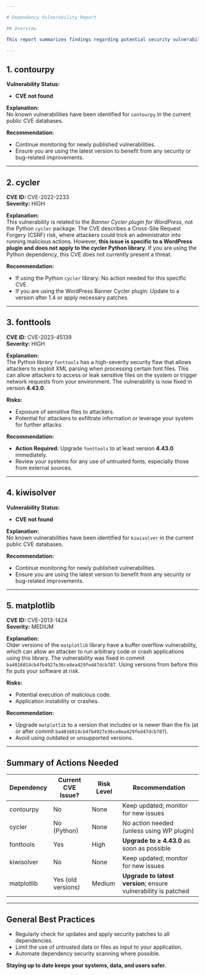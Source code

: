 ```yaml
---

# Dependency Vulnerability Report

## Overview

This report summarizes findings regarding potential security vulnerabilities in the following dependencies: `contourpy`, `cycler`, `fonttools`, `kiwisolver`, and `matplotlib`. It provides explanations that are accessible to both technical and non-technical audiences, and includes recommendations for mitigating identified risks.

---
```


## 1. **contourpy**
**Vulnerability Status:**  
- **CVE not found**

**Explanation:**  
No known vulnerabilities have been identified for `contourpy` in the current public CVE databases.

**Recommendation:**  
- Continue monitoring for newly published vulnerabilities.
- Ensure you are using the latest version to benefit from any security or bug-related improvements.

---

## 2. **cycler**
**CVE ID:** CVE-2022-2233  
**Severity:** HIGH

**Explanation:**  
This vulnerability is related to the *Banner Cycler plugin for WordPress*, not the Python `cycler` package. The CVE describes a Cross-Site Request Forgery (CSRF) risk, where attackers could trick an administrator into running malicious actions. However, **this issue is specific to a WordPress plugin and does not apply to the cycler Python library**. If you are using the Python dependency, this CVE does not currently present a threat.

**Recommendation:**  
- If using the Python `cycler` library: No action needed for this specific CVE.
- If you are using the WordPress Banner Cycler plugin: Update to a version after 1.4 or apply necessary patches.

---

## 3. **fonttools**
**CVE ID:** CVE-2023-45139  
**Severity:** HIGH

**Explanation:**  
The Python library `fonttools` has a high-severity security flaw that allows attackers to exploit XML parsing when processing certain font files. This can allow attackers to access or leak sensitive files on the system or trigger network requests from your environment. The vulnerability is now fixed in version **4.43.0**.

**Risks:**
- Exposure of sensitive files to attackers.
- Potential for attackers to exfiltrate information or leverage your system for further attacks.

**Recommendation:**  
- **Action Required:** Upgrade `fonttools` to at least version **4.43.0** immediately.
- Review your systems for any use of untrusted fonts, especially those from external sources.

---

## 4. **kiwisolver**
**Vulnerability Status:**  
- **CVE not found**

**Explanation:**  
No known vulnerabilities have been identified for `kiwisolver` in the current public CVE databases.

**Recommendation:**  
- Continue monitoring for newly published vulnerabilities.
- Ensure you are using the latest version to benefit from any security or bug-related improvements.

---

## 5. **matplotlib**
**CVE ID:** CVE-2013-1424  
**Severity:** MEDIUM

**Explanation:**  
Older versions of the `matplotlib` library have a buffer overflow vulnerability, which can allow an attacker to run arbitrary code or crash applications using this library. The vulnerability was fixed in commit `ba4016014cb4fb4927e36ce8ea429fed47dcb787`. Using versions from before this fix puts your software at risk.

**Risks:**
- Potential execution of malicious code.
- Application instability or crashes.

**Recommendation:**  
- Upgrade `matplotlib` to a version that includes or is newer than the fix (at or after commit `ba4016014cb4fb4927e36ce8ea429fed47dcb787`).  
- Avoid using outdated or unsupported versions.

---

## **Summary of Actions Needed**

| Dependency   | Current CVE Issue? | Risk Level  | Recommendation                                                    |
|--------------|--------------------|-------------|-------------------------------------------------------------------|
| contourpy    | No                 | None        | Keep updated; monitor for new issues                              |
| cycler       | No (Python)        | None        | No action needed (unless using WP plugin)                         |
| fonttools    | Yes                | High        | **Upgrade to ≥ 4.43.0** as soon as possible                      |
| kiwisolver   | No                 | None        | Keep updated; monitor for new issues                              |
| matplotlib   | Yes (old versions) | Medium      | **Upgrade to latest version**; ensure vulnerability is patched    |

---

## **General Best Practices**

- Regularly check for updates and apply security patches to all dependencies.
- Limit the use of untrusted data or files as input to your application.
- Automate dependency security scanning where possible.

**Staying up to date keeps your systems, data, and users safer.**